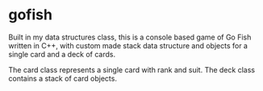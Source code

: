 # gofish
Built in my data structures class, this is a console based game of Go Fish written in C++, with custom made stack data structure and objects for a single card and a deck of cards.

The card class represents a single card with rank and suit. The deck class contains a stack of card objects.
